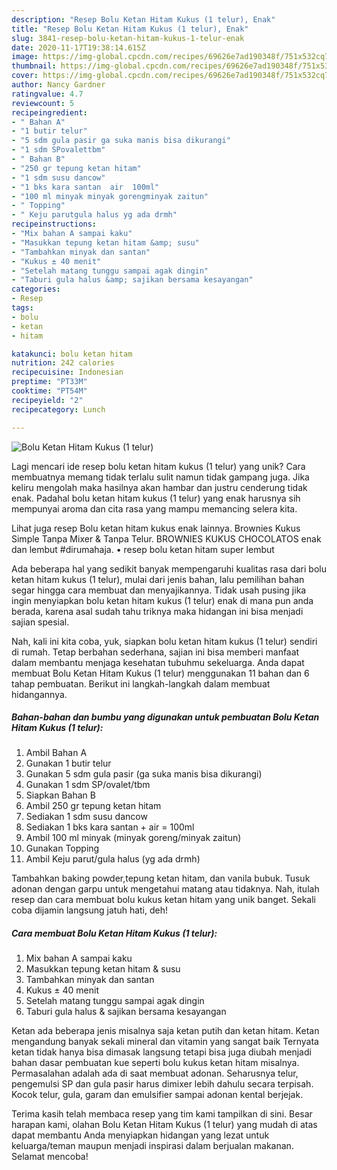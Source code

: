 ```yaml
---
description: "Resep Bolu Ketan Hitam Kukus (1 telur), Enak"
title: "Resep Bolu Ketan Hitam Kukus (1 telur), Enak"
slug: 3841-resep-bolu-ketan-hitam-kukus-1-telur-enak
date: 2020-11-17T19:38:14.615Z
image: https://img-global.cpcdn.com/recipes/69626e7ad190348f/751x532cq70/bolu-ketan-hitam-kukus-1-telur-foto-resep-utama.jpg
thumbnail: https://img-global.cpcdn.com/recipes/69626e7ad190348f/751x532cq70/bolu-ketan-hitam-kukus-1-telur-foto-resep-utama.jpg
cover: https://img-global.cpcdn.com/recipes/69626e7ad190348f/751x532cq70/bolu-ketan-hitam-kukus-1-telur-foto-resep-utama.jpg
author: Nancy Gardner
ratingvalue: 4.7
reviewcount: 5
recipeingredient:
- " Bahan A"
- "1 butir telur"
- "5 sdm gula pasir ga suka manis bisa dikurangi"
- "1 sdm SPovalettbm"
- " Bahan B"
- "250 gr tepung ketan hitam"
- "1 sdm susu dancow"
- "1 bks kara santan  air  100ml"
- "100 ml minyak minyak gorengminyak zaitun"
- " Topping"
- " Keju parutgula halus yg ada drmh"
recipeinstructions:
- "Mix bahan A sampai kaku"
- "Masukkan tepung ketan hitam &amp; susu"
- "Tambahkan minyak dan santan"
- "Kukus ± 40 menit"
- "Setelah matang tunggu sampai agak dingin"
- "Taburi gula halus &amp; sajikan bersama kesayangan"
categories:
- Resep
tags:
- bolu
- ketan
- hitam

katakunci: bolu ketan hitam 
nutrition: 242 calories
recipecuisine: Indonesian
preptime: "PT33M"
cooktime: "PT54M"
recipeyield: "2"
recipecategory: Lunch

---
```



![Bolu Ketan Hitam Kukus (1 telur)](https://img-global.cpcdn.com/recipes/69626e7ad190348f/751x532cq70/bolu-ketan-hitam-kukus-1-telur-foto-resep-utama.jpg)

Lagi mencari ide resep bolu ketan hitam kukus (1 telur) yang unik? Cara membuatnya memang tidak terlalu sulit namun tidak gampang juga. Jika keliru mengolah maka hasilnya akan hambar dan justru cenderung tidak enak. Padahal bolu ketan hitam kukus (1 telur) yang enak harusnya sih mempunyai aroma dan cita rasa yang mampu memancing selera kita.

Lihat juga resep Bolu ketan hitam kukus enak lainnya. Brownies Kukus Simple Tanpa Mixer &amp; Tanpa Telur. BROWNIES KUKUS CHOCOLATOS enak dan lembut #dirumahaja. • resep bolu ketan hitam super lembut

Ada beberapa hal yang sedikit banyak mempengaruhi kualitas rasa dari bolu ketan hitam kukus (1 telur), mulai dari jenis bahan, lalu pemilihan bahan segar hingga cara membuat dan menyajikannya. Tidak usah pusing jika ingin menyiapkan bolu ketan hitam kukus (1 telur) enak di mana pun anda berada, karena asal sudah tahu triknya maka hidangan ini bisa menjadi sajian spesial.


Nah, kali ini kita coba, yuk, siapkan bolu ketan hitam kukus (1 telur) sendiri di rumah. Tetap berbahan sederhana, sajian ini bisa memberi manfaat dalam membantu menjaga kesehatan tubuhmu sekeluarga. Anda dapat membuat Bolu Ketan Hitam Kukus (1 telur) menggunakan 11 bahan dan 6 tahap pembuatan. Berikut ini langkah-langkah dalam membuat hidangannya.

<!--inarticleads1-->

##### Bahan-bahan dan bumbu yang digunakan untuk pembuatan Bolu Ketan Hitam Kukus (1 telur):

1. Ambil  Bahan A
1. Gunakan 1 butir telur
1. Gunakan 5 sdm gula pasir (ga suka manis bisa dikurangi)
1. Gunakan 1 sdm SP/ovalet/tbm
1. Siapkan  Bahan B
1. Ambil 250 gr tepung ketan hitam
1. Sediakan 1 sdm susu dancow
1. Sediakan 1 bks kara santan + air = 100ml
1. Ambil 100 ml minyak (minyak goreng/minyak zaitun)
1. Gunakan  Topping
1. Ambil  Keju parut/gula halus (yg ada drmh)


Tambahkan baking powder,tepung ketan hitam, dan vanila bubuk. Tusuk adonan dengan garpu untuk mengetahui matang atau tidaknya. Nah, itulah resep dan cara membuat bolu kukus ketan hitam yang unik banget. Sekali coba dijamin langsung jatuh hati, deh! 

<!--inarticleads2-->

##### Cara membuat Bolu Ketan Hitam Kukus (1 telur):

1. Mix bahan A sampai kaku
1. Masukkan tepung ketan hitam &amp; susu
1. Tambahkan minyak dan santan
1. Kukus ± 40 menit
1. Setelah matang tunggu sampai agak dingin
1. Taburi gula halus &amp; sajikan bersama kesayangan


Ketan ada beberapa jenis misalnya saja ketan putih dan ketan hitam. Ketan mengandung banyak sekali mineral dan vitamin yang sangat baik Ternyata ketan tidak hanya bisa dimasak langsung tetapi bisa juga diubah menjadi bahan dasar pembuatan kue seperti bolu kukus ketan hitam misalnya. Permasalahan adalah ada di saat membuat adonan. Seharusnya telur, pengemulsi SP dan gula pasir harus dimixer lebih dahulu secara terpisah. Kocok telur, gula, garam dan emulsifier sampai adonan kental berjejak. 

Terima kasih telah membaca resep yang tim kami tampilkan di sini. Besar harapan kami, olahan Bolu Ketan Hitam Kukus (1 telur) yang mudah di atas dapat membantu Anda menyiapkan hidangan yang lezat untuk keluarga/teman maupun menjadi inspirasi dalam berjualan makanan. Selamat mencoba!
